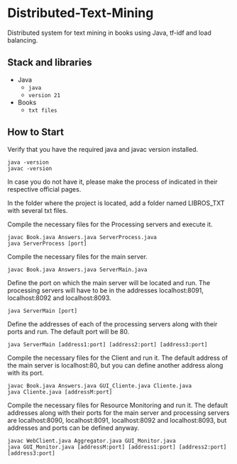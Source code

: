 # Distributed-Text-Mining
Distributed system for text mining in books using Java, tf-idf and load balancing.

## Stack and libraries 
- Java
  - `java`
  - `version 21`
- Books
  - `txt files`

## How to Start
Verify that you have the required java and javac version installed.
```shell
java -version
javac -version
```
In case you do not have it, please make the process of indicated in their respective official pages.

In the folder where the project is located, add a folder named LIBROS_TXT with several txt files.

Compile the necessary files for the Processing servers and execute it.
```shell
javac Book.java Answers.java ServerProcess.java
java ServerProcess [port]
```

Compile the necessary files for the main server.
```shell
javac Book.java Answers.java ServerMain.java
```

Define the port on which the main server will be located and run. The processing servers will have to be in the addresses localhost:8091, localhost:8092 and localhost:8093.
```shell
java ServerMain [port] 
```

Define the addresses of each of the processing servers along with their ports and run. The default port will be 80.
```shell
java ServerMain [address1:port] [address2:port] [address3:port]
```

Compile the necessary files for the Client and run it. The default address of the main server is localhost:80, but you can define another address along with its port.
```shell
javac Book.java Answers.java GUI_Cliente.java Cliente.java
java Cliente.java [addressM:port]
```

Compile the necessary files for Resource Monitoring and run it. The default addresses along with their ports for the main server and processing servers are localhost:8090, localhost:8091, localhost:8092 and localhost:8093, but addresses and ports can be defined anyway.
```shell
javac WebClient.java Aggregator.java GUI_Monitor.java
java GUI_Monitor.java [addressM:port] [address1:port] [address2:port] [address3:port]
```